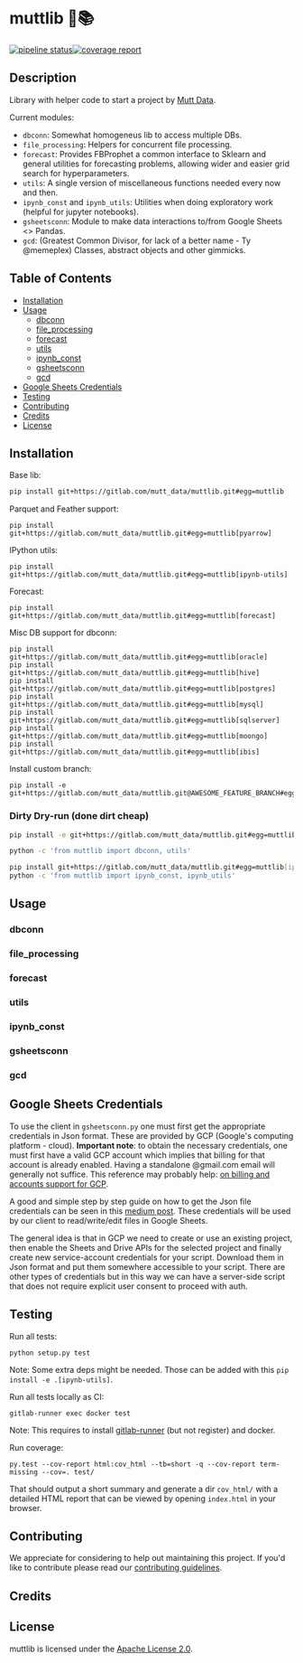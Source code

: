 # muttlib 🐶📚

[![pipeline status](https://gitlab.com/mutt_data/muttlib/badges/master/pipeline.svg)](https://gitlab.com/mutt_data/muttlib/-/commits/master)[![coverage report](https://gitlab.com/mutt_data/muttlib/badges/master/coverage.svg)](https://gitlab.com/mutt_data/muttlib/-/commits/master)

## Description

Library with helper code to start a project by [Mutt Data](https://muttdata.ai/).

Current modules:

- `dbconn`: Somewhat homogeneus lib to access multiple DBs.
- `file_processing`: Helpers for concurrent file processing.
- `forecast`: Provides FBProphet a common interface to Sklearn and general
  utilities for forecasting problems, allowing wider and easier grid search for
  hyperparameters.
- `utils`: A single version of miscellaneous functions needed every now and then.
- `ipynb_const` and `ipynb_utils`: Utilities when doing exploratory work (helpful for jupyter notebooks).
- `gsheetsconn`: Module to make data interactions to/from Google Sheets <> Pandas.
- `gcd`: (Greatest Common Divisor, for lack of a better name - Ty @memeplex) Classes, abstract objects and other gimmicks.

## Table of Contents

- [Installation](#installation)
- [Usage](#usage)
  - [dbconn](#dbconn)
  - [file_processing](#file_processing)
  - [forecast](#forecast)
  - [utils](#utils)
  - [ipynb_const](#ipynb_const)
  - [gsheetsconn](#gsheetsconn)
  - [gcd](#gcd)
- [Google Sheets Credentials](#google-sheets-credentials)
- [Testing](#testing)
- [Contributing](#contributing)
- [Credits](#contributing)
- [License](#license)

## Installation

Base lib:
```bash
pip install git+https://gitlab.com/mutt_data/muttlib.git#egg=muttlib
```

Parquet and Feather support:
```
pip install git+https://gitlab.com/mutt_data/muttlib.git#egg=muttlib[pyarrow]
```

IPython utils:
```
pip install git+https://gitlab.com/mutt_data/muttlib.git#egg=muttlib[ipynb-utils]
```

Forecast:
```
pip install git+https://gitlab.com/mutt_data/muttlib.git#egg=muttlib[forecast]
```

Misc DB support for dbconn:
```
pip install git+https://gitlab.com/mutt_data/muttlib.git#egg=muttlib[oracle]
pip install git+https://gitlab.com/mutt_data/muttlib.git#egg=muttlib[hive]
pip install git+https://gitlab.com/mutt_data/muttlib.git#egg=muttlib[postgres]
pip install git+https://gitlab.com/mutt_data/muttlib.git#egg=muttlib[mysql]
pip install git+https://gitlab.com/mutt_data/muttlib.git#egg=muttlib[sqlserver]
pip install git+https://gitlab.com/mutt_data/muttlib.git#egg=muttlib[moongo]
pip install git+https://gitlab.com/mutt_data/muttlib.git#egg=muttlib[ibis]
```

Install custom branch:
```
pip install -e git+https://gitlab.com/mutt_data/muttlib.git@AWESOME_FEATURE_BRANCH#egg=muttlib
```

### Dirty Dry-run (done dirt cheap)
```bash
pip install -e git+https://gitlab.com/mutt_data/muttlib.git#egg=muttlib

python -c 'from muttlib import dbconn, utils'

pip install git+https://gitlab.com/mutt_data/muttlib.git#egg=muttlib[ipynb-utils]
python -c 'from muttlib import ipynb_const, ipynb_utils'
```

## Usage
### dbconn
<!-- missing -->
### file_processing
<!-- missing -->
### forecast
<!-- missing -->
### utils
<!-- missing -->
### ipynb_const
<!-- missing -->
### gsheetsconn
<!-- missing -->
### gcd
<!-- missing -->

##  Google Sheets Credentials

To use the client in `gsheetsconn.py` one must first get the appropriate credentials in Json format. These are provided by GCP (Google's computing platform - cloud).
**Important note**: to obtain the necessary credentials, one must first have a valid GCP account which implies that billing for that account is already enabled. Having a standalone @gmail.com email will generally not suffice. This reference may probably help: [on billing and accounts support for GCP](https://cloud.google.com/support/billing/).

A good and simple step by step guide on how to get the Json file credentials can be seen in this [medium post](https://medium.com/@denisluiz/python-with-google-sheets-service-account-step-by-step-8f74c26ed28e). These credentials will be used by our client to read/write/edit files in Google Sheets.

The general idea is that in GCP we need to create or use an existing project, then enable the Sheets and Drive APIs for the selected project and finally create new service-account credentials for your script. Download them in Json format and put them somewhere accessible to your script.
There are other types of credentials but in this way we can have a server-side script that does not require explicit user consent to proceed with auth.

## Testing
Run all tests:
```
python setup.py test
```
Note: Some extra deps might be needed. Those can be added with this `pip install -e .[ipynb-utils]`.

Run all tests locally as CI:
```
gitlab-runner exec docker test
```
Note: This requires to install [gitlab-runner](https://docs.gitlab.com/runner/install/) (but not register) and docker.

Run coverage:
```
py.test --cov-report html:cov_html --tb=short -q --cov-report term-missing --cov=. test/
```

That should output a short summary and generate a dir `cov_html/` with a detailed HTML report that can be viewed by opening `index.html` in your browser.

## Contributing
We appreciate for considering to help out maintaining this project. If you'd like to contribute please read our [contributing guidelines](CONTRIBUTING.md).

## Credits

<!-- missing -->

## License
muttlib is licensed under the [Apache License 2.0](https://choosealicense.com/licenses/apache-2.0/).
